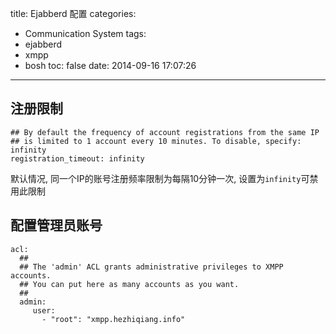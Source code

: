 title: Ejabberd 配置
categories:
  - Communication System
tags:
  - ejabberd
  - xmpp
  - bosh
toc: false
date: 2014-09-16 17:07:26
---

## 注册限制

```
## By default the frequency of account registrations from the same IP
## is limited to 1 account every 10 minutes. To disable, specify: infinity
registration_timeout: infinity
```

默认情况, 同一个IP的账号注册频率限制为每隔10分钟一次, 设置为`infinity`可禁用此限制



## 配置管理员账号

```
acl:
  ##
  ## The 'admin' ACL grants administrative privileges to XMPP accounts.
  ## You can put here as many accounts as you want.
  ##
  admin:
     user:
       - "root": "xmpp.hezhiqiang.info"
```
